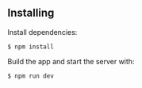 ## Installing

Install dependencies:

`$ npm install`

Build the app and start the server with:

`$ npm run dev`
